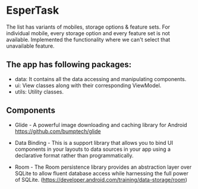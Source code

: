 # EsperTask
The list has variants of mobiles, storage options & feature sets. For individual mobile, every storage option and every feature set is not available. Implemented the functionality where we can't select that unavailable feature.

## The app has following packages:
- data: It contains all the data accessing and manipulating components.
- ui: View classes along with their corresponding ViewModel.
- utils: Utility classes.

## Components
- Glide - A powerful image downloading and caching library for Android https://github.com/bumptech/glide

- Data Binding - This is a support library that allows you to bind UI components in your layouts to data sources in your app using a declarative format rather than programmatically.

- Room - The Room persistence library provides an abstraction layer over SQLite to allow fluent database access while harnessing the full power of SQLite. (https://developer.android.com/training/data-storage/room)
